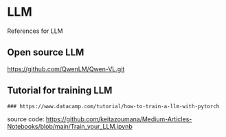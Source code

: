 # LLM
References for LLM

## Open source LLM
https://github.com/QwenLM/Qwen-VL.git

## Tutorial for training LLM
	### https://www.datacamp.com/tutorial/how-to-train-a-llm-with-pytorch
  source code: https://github.com/keitazoumana/Medium-Articles-Notebooks/blob/main/Train_your_LLM.ipynb

